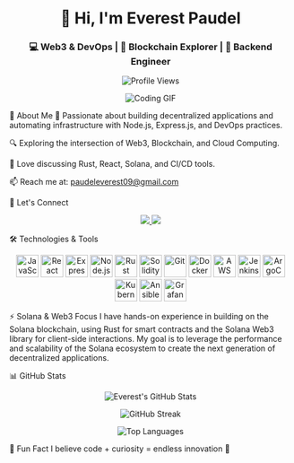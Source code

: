 <h1 align="center">👋 Hi, I'm Everest Paudel</h1>
<h3 align="center">💻 Web3 & DevOps | 🔗 Blockchain Explorer | 🚀 Backend Engineer</h3>

<p align="center">
<img src="https://komarev.com/ghpvc/?username=everestp&label=Profile%20views&color=0e75b6&style=flat" alt="Profile Views"/>
</p>

<p align="center">
<img src="https://raw.githubusercontent.com/Mizter/Mizter/main/assets/code.gif" alt="Coding GIF" />
</p>

🌱 About Me
🚀 Passionate about building decentralized applications and automating infrastructure with Node.js, Express.js, and DevOps practices.

🔍 Exploring the intersection of Web3, Blockchain, and Cloud Computing.

💬 Love discussing Rust, React, Solana, and CI/CD tools.

📫 Reach me at: paudeleverest09@gmail.com

🔗 Let's Connect
<p align="center">
<a href="https://linkedin.com/in/everestp" target="_blank">
<img src="https://img.shields.io/badge/LinkedIn-0A66C2?style=for-the-badge&logo=linkedin&logoColor=white" />
</a>
<a href="https://www.leetcode.com/everestp" target="_blank">
<img src="https://img.shields.io/badge/LeetCode-FFA116?style=for-the-badge&logo=leetcode&logoColor=black" />
</a>
</p>

🛠️ Technologies & Tools
<p align="center">
<img src="https://cdn.jsdelivr.net/gh/devicons/devicon/icons/javascript/javascript-original.svg" width="40" height="40" alt="JavaScript"/>
<img src="https://cdn.jsdelivr.net/gh/devicons/devicon/icons/react/react-original.svg" width="40" height="40" alt="React"/>
<img src="https://cdn.jsdelivr.net/gh/devicons/devicon/icons/express/express-original.svg" width="40" height="40" alt="Express"/>
<img src="https://cdn.jsdelivr.net/gh/devicons/devicon/icons/nodejs/nodejs-original.svg" width="40" height="40" alt="Node.js"/>
<img src="https://cdn.jsdelivr.net/gh/devicons/devicon/icons/rust/rust-plain.svg" width="40" height="40" alt="Rust"/>
<img src="https://cdn.jsdelivr.net/gh/devicons/devicon/icons/solidity/solidity-original.svg" width="40" height="40" alt="Solidity"/>
<img src="https://cdn.jsdelivr.net/gh/devicons/devicon/icons/git/git-original.svg" width="40" height="40" alt="Git"/>
<img src="https://cdn.jsdelivr.net/gh/devicons/devicon/icons/docker/docker-original.svg" width="40" height="40" alt="Docker"/>
<img src="https://cdn.jsdelivr.net/gh/devicons/devicon/icons/amazonwebservices/amazonwebservices-original.svg" width="40" height="40" alt="AWS"/>
<img src="https://cdn.jsdelivr.net/gh/devicons/devicon/icons/jenkins/jenkins-original.svg" width="40" height="40" alt="Jenkins"/>
<img src="https://cdn.jsdelivr.net/gh/devicons/devicon/icons/argocd/argocd-plain.svg" width="40" height="40" alt="ArgoCD"/>
<img src="https://cdn.jsdelivr.net/gh/devicons/devicon/icons/kubernetes/kubernetes-plain.svg" width="40" height="40" alt="Kubernetes"/>
<img src="https://cdn.jsdelivr.net/gh/devicons/devicon/icons/ansible/ansible-original.svg" width="40" height="40" alt="Ansible"/>
<img src="https://cdn.jsdelivr.net/gh/devicons/devicon/icons/grafana/grafana-original.svg" width="40" height="40" alt="Grafana"/>
</p>

⚡ Solana & Web3 Focus
I have hands-on experience in building on the Solana blockchain, using Rust for smart contracts and the Solana Web3 library for client-side interactions. My goal is to leverage the performance and scalability of the Solana ecosystem to create the next generation of decentralized applications.

📊 GitHub Stats
<p align="center">
<img src="https://github-readme-stats.vercel.app/api?username=everestp&show_icons=true&theme=radical" alt="Everest's GitHub Stats" />
</p>

<p align="center">
<img src="https://github-readme-streak-stats.herokuapp.com/?user=everestp&theme=radical" alt="GitHub Streak" />
</p>

<p align="center">
<img src="https://github-readme-stats.vercel.app/api/top-langs/?username=everestp&layout=compact&theme=radical" alt="Top Languages" />
</p>

🧠 Fun Fact
I believe code + curiosity = endless innovation 🚀
